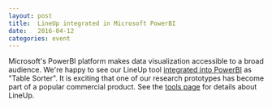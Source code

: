 ```yaml
---
layout: post
title:  LineUp integrated in Microsoft PowerBI
date:   2016-04-12 
categories: event
---
```

Microsoft's PowerBI platform makes data visualization accessible to a broad audience. We're happy to see our LineUp tool [integrated into PowerBI](https://app.powerbi.com/visuals/show/TableSorter1450434005853) as "Table Sorter". It is exciting that one of our research prototypes has become part of a popular commercial product. See the [tools page](/tools/lineup/) for details about LineUp.